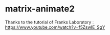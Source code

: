 # matrix-animate2

Thanks to the tutorial of Franks Laboratory : https://www.youtube.com/watch?v=f5ZswIE_SgY
